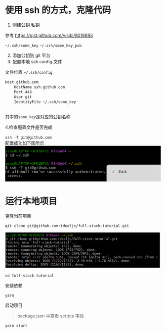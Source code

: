 # 使用 ssh 的方式，克隆代码

1. 创建公钥 私钥

参考 https://gist.github.com/yisibl/8019693

`~/.ssh/some_key`
`~/.ssh/some_key_pub`

2. 添加公钥到 git 平台
3. 配置本地 ssh config 文件


文件位置 `~/.ssh/config`
```ssh-config
Host github.com
    HostName ssh.github.com
    Port 443
    User git
    IdentityFile ~/.ssh/some_key
    
```
其中的`some_key`是对应的公钥名称

4.检查配置文件是否完成

`ssh -T git@github.com`                           
配置成功如下图所示                                  
![配置成功图片](./finsh.png)

# 运行本地项目

克隆当前项目

```shell
git clone git@github.com:idealjs/full-stack-tutorial.git
```
![克隆完成](./clone.png)

```shell
cd full-stack-tutorial
```

安装依赖

```shell
yarn
```

启动项目
> package.json 中查看 scripts 字段
```shell
yarn start
```
